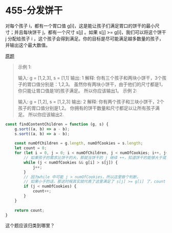 # 455-分发饼干

对每个孩子 i，都有一个胃口值 g[i]，这是能让孩子们满足胃口的饼干的最小尺寸；并且每块饼干 j，都有一个尺寸 s[j] 。如果 s[j] >= g[i]，我们可以将这个饼干 j 分配给孩子 i ，这个孩子会得到满足。你的目标是尽可能满足越多数量的孩子，并输出这个最大数值。

[原题](https://leetcode-cn.com/problems/assign-cookies/)

> 示例 1:
>
> 输入: g = [1,2,3], s = [1,1]
> 输出: 1
> 解释: 
> 你有三个孩子和两块小饼干，3个孩子的胃口值分别是：1,2,3。
> 虽然你有两块小饼干，由于他们的尺寸都是1，你只能让胃口值是1的孩子满足。
> 所以你应该输出1。
> 示例 2:
>
> 输入: g = [1,2], s = [1,2,3]
> 输出: 2
> 解释: 
> 你有两个孩子和三块小饼干，2个孩子的胃口值分别是1,2。
> 你拥有的饼干数量和尺寸都足以让所有孩子满足。
> 所以你应该输出2.

```javascript
const findContentChildren = function (g, s) {
    g.sort((a, b) => a - b);
    s.sort((a, b) => a - b);
    
    const numOfChildren = g.length, numOfCookies = s.length;
    let count = 0;
    for (let i = 0, j = 0; i < numOfChildren, j < numOfCookies; i++, j++) {
        // 如果孩子的需求比饼干的大，那就当饼干的 j 继续 ++，知道饼干的能够大于或者等于 孩子的需求
        while (j < numOfCookies && g[i] > s[j]) {
            j++;
        }
        // 因为while 中可能 j > numOfCookies，所以这里做个判断，
        // 如果小于的话，那这时候其实就代表了这里满足了 s[j] >= g[i] 了，count 就++
        if (j < numOfCookies) {
            count++;
        }
    }
    
    return count;
}
```

这个题应该归类到哪里？